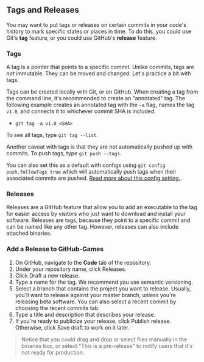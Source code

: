 ## Tags and Releases

You may want to put tags or releases on certain commits in your code's history to mark specific states or places in time. To do this, you could use Git's **tag** feature, or you could use GitHub's **release** feature.

### Tags

A tag is a pointer that points to a specific commit. Unlike commits, tags are _not_ immutable. They can be moved and changed. Let's practice a bit with tags.

Tags can be created locally with Git, or on GitHub. When creating a tag from the command line, it's recommended to create an "annotated" tag. The following example creates an annotated tag with the `-a` flag, names the tag `v1.0`, and connects it to whichever commit SHA is included.

- `git tag -a v1.0 <SHA>`

To see all tags, type `git tag --list`.

Another caveat with tags is that they are not automatically pushed up with commits. To push tags, type `git push --tags`.

 You can also set this as a default with configs using `git config push.followTags true` which will automatically push tags when their associated commits are pushed. [Read more about this config setting.](https://git-scm.com/docs/git-config/2.4.1#git-config-pushfollowTags).

### Releases

Releases are a GitHub feature that allow you to add an executable to the tag for easier access by visitors who just want to download and install your software. Releases are tags, because they point to a specific commit and can be named like any other tag. However, releases can also include attached binaries. 

### Add a Release to GitHub-Games

1. On GitHub, navigate to the **Code** tab of the repository.
1. Under your repository name, click Releases.
1. Click Draft a new release.
1. Type a name for the tag. We recommend you use semantic versioning.
1. Select a branch that contains the project you want to release. Usually, you'll want to release against your master branch, unless you're releasing beta software. You can also select a recent commit by choosing the recent commits tab.
1. Type a title and description that describes your release.
1. If you're ready to publicize your release, click Publish release. Otherwise, click Save draft to work on it later.

> Notice that you could drag and drop or select files manually in the binaries box, or select "This is a pre-release" to notify users that it's not ready for production.
